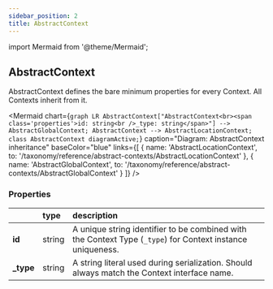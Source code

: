 ```yaml
---
sidebar_position: 2
title: AbstractContext
---
```


import Mermaid from '@theme/Mermaid';

## AbstractContext
AbstractContext defines the bare minimum properties for every Context. All Contexts inherit from it.

<Mermaid chart={`
	graph LR
		AbstractContext["AbstractContext<br><span class='properties'>id: string<br />_type: string</span>"] --> AbstractGlobalContext;
		AbstractContext --> AbstractLocationContext;
    class AbstractContext diagramActive;
`} 
  caption="Diagram: AbstractContext inheritance" 
  baseColor="blue"
  links={[
    { name: 'AbstractLocationContext', to: '/taxonomy/reference/abstract-contexts/AbstractLocationContext' },
    { name: 'AbstractGlobalContext', to: '/taxonomy/reference/abstract-contexts/AbstractGlobalContext' }
  ]}
/>


### Properties
|           | type        | description
| :--       | :--         | :--           
| **id**    | string      | A unique string identifier to be combined with the Context Type (`_type`) for Context instance uniqueness.
| **_type** | string      | A string literal used during serialization. Should always match the Context interface name.
